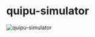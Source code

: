 # quipu-simulator
![quipu-simulator](https://user-images.githubusercontent.com/27395209/119724240-daa17500-be44-11eb-8d04-4612f2a38f4f.png)
